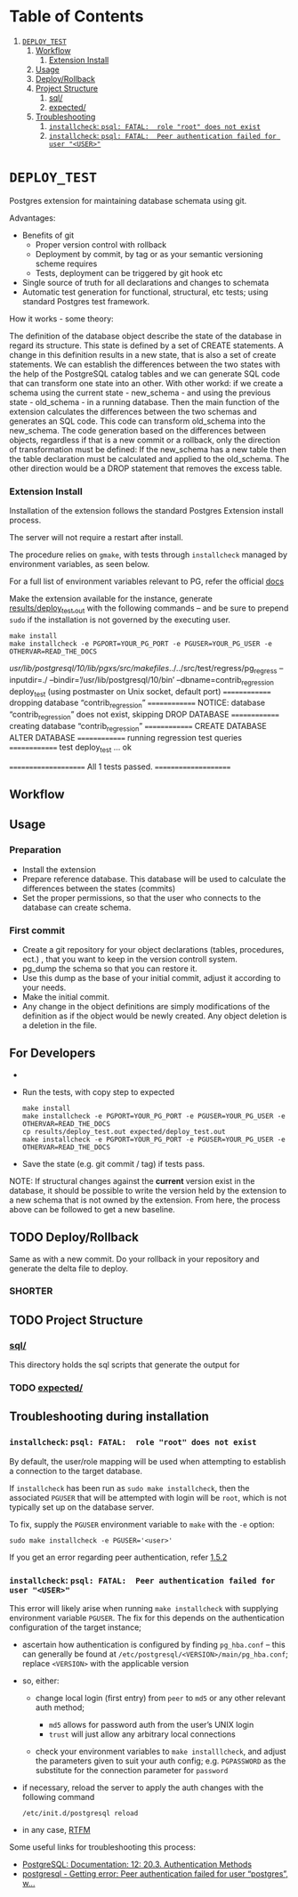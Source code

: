 
# Table of Contents

1.  [`DEPLOY_TEST`](#org757db1b)
    1.  [Workflow](#org30bf2dc)
        1.  [Extension Install](#org82aaf99)
    2.  [Usage](#orga57ddd9)
    3.  [Deploy/Rollback](#org9d415b0)
    4.  [Project Structure](#org9c1e0fe)
        1.  [sql/](#org6513172)
        2.  [expected/](#orga8d4880)
    5.  [Troubleshooting](#org55c182b)
        1.  [`installcheck`: `psql: FATAL:  role "root" does not exist`](#orge6f3ef8)
        2.  [`installcheck`: `psql: FATAL:  Peer authentication failed for user "<USER>"`](#org1e98693)



<a id="org757db1b"></a>

# `DEPLOY_TEST`

Postgres extension for maintaining database schemata using git.


Advantages:

-  Benefits of git
    - Proper version control with rollback
    - Deployment by commit, by tag or as your semantic versioning scheme requires
    - Tests, deployment can be triggered by git hook etc
-   Single source of truth for all declarations and changes to schemata
-   Automatic test generation for functional, structural, etc tests; using standard
    Postgres test framework.

How it works - some theory:

The definition of the database object describe the state of the database in regard its structure. This state is defined by
a set of CREATE statements. A change in this definition results in a new state, that is also a set
of create statements. We can establish the differences between the two states with the help of the
PostgreSQL catalog tables and we can generate SQL code that can transform one state into an other.
With other workd: if we create a schema using the current state - new_schema - and using the previous
state - old_schema - in a running database. Then the main function of the extension calculates the
differences between the two schemas and generates an SQL code. This code can transform old_schema
into the new_schema. The code generation based on the differences between objects, regardless if that is a new commit
or a rollback, only the direction of transformation must be defined:
If the new_schema has a new table then the table declaration must be calculated and applied to the old_schema.
The other direction would be a DROP statement that removes the excess table.

<a id="org30bf2dc"></a>

### Extension Install

Installation of the extension follows the standard Postgres Extension install process.

The server will not require a restart after install.

The procedure relies on `gmake`, with tests through `installcheck` managed by
environment variables, as seen below.

For a full list of environment variables relevant to PG, refer the official [docs](https://www.postgresql.org/docs/current/libpq-envars.html)

Make the extension available for the instance, generate [results/deploy<sub>test.out</sub>](results/deploy_test.out)
with the following commands &#x2013; and be sure to prepend `sudo` if the installation is
not governed by the executing user.

    make install
    make installcheck -e PGPORT=YOUR_PG_PORT -e PGUSER=YOUR_PG_USER -e OTHERVAR=READ_THE_DOCS

*usr/lib/postgresql/10/lib/pgxs/src/makefiles*../../src/test/regress/pg<sub>regress</sub> &#x2013;inputdir=./ &#x2013;bindir=&rsquo;/usr/lib/postgresql/10/bin&rsquo;    &#x2013;dbname=contrib<sub>regression</sub> deploy<sub>test</sub>
(using postmaster on Unix socket, default port)
`============` dropping database &ldquo;contrib<sub>regression</sub>&rdquo; `============`
NOTICE:  database &ldquo;contrib<sub>regression</sub>&rdquo; does not exist, skipping
DROP DATABASE
`============` creating database &ldquo;contrib<sub>regression</sub>&rdquo; `============`
CREATE DATABASE
ALTER DATABASE
`============` running regression test queries        `============`
test deploy<sub>test</sub>              &#x2026; ok

`===================`
 All 1 tests passed.
`===================`


<a id="orga57ddd9"></a>

## Workflow


<a id="org82aaf99"></a>

## Usage

### Preparation

-   Install the extension
-   Prepare reference database. This database will be used to calculate the differences between the states (commits)
-   Set the proper permissions, so that the user who connects to the database can create schema.

### First commit

-   Create a git repository for your object declarations (tables, procedures, ect.)
    , that you want to keep in the version controll system.
-   pg_dump the schema so that you can restore it.
-   Use this dump as the base of your initial commit, adjust it according to your needs.
-   Make the initial commit.
-   Any change in the object definitions are simply modifications of the definition as if the object would be newly created.
    Any object deletion is a deletion in the file.




## For Developers

-   
-   Run the tests, with copy step to expected

        make install
        make installcheck -e PGPORT=YOUR_PG_PORT -e PGUSER=YOUR_PG_USER -e OTHERVAR=READ_THE_DOCS
        cp results/deploy_test.out expected/deploy_test.out
        make installcheck -e PGPORT=YOUR_PG_PORT -e PGUSER=YOUR_PG_USER -e OTHERVAR=READ_THE_DOCS

-   Save the state (e.g. git commit / tag) if tests pass.

NOTE: If structural changes against the **current** version exist in the database,
      it should be possible to write the version held by the extension to a new
      schema that is not owned by the extension. From here, the process above
      can be followed to get a new baseline.


<a id="org9d415b0"></a>

## TODO Deploy/Rollback

Same as with a new commit. Do your rollback in your repository and generate the delta file to deploy.


<a id="org9c1e0fe"></a>

### SHORTER
## TODO Project Structure


<a id="org6513172"></a>

### [sql/](sql/)

This directory holds the sql scripts that generate the output for


<a id="orga8d4880"></a>

### TODO [expected/](expected/)


<a id="org55c182b"></a>

###

## Troubleshooting during installation


<a id="orge6f3ef8"></a>

### `installcheck`: `psql: FATAL:  role "root" does not exist`

By default, the user/role mapping will be used when attempting to establish a
connection to the target database.

If `installcheck` has been run as `sudo make installcheck`, then the associated
`PGUSER` that will be attempted with login will be `root`, which is not
typically set up on the database server.

To fix, supply the `PGUSER` environment variable to `make` with the `-e` option:

    sudo make installcheck -e PGUSER='<user>'

If you get an error regarding peer authentication, refer [1.5.2](#org1e98693)


<a id="org1e98693"></a>

### `installcheck`: `psql: FATAL:  Peer authentication failed for user "<USER>"`

This error will likely arise when running `make installcheck` with supplying
environment variable `PGUSER`.
The fix for this depends on the authentication configuration of the target instance;

-   ascertain how authentication is configured by finding `pg_hba.conf` &#x2013; this
    can generally be found at `/etc/postgresql/<VERSION>/main/pg_hba.conf`;
    replace `<VERSION>` with the applicable version
-   so, either:
    -   change local login (first entry) from `peer` to `md5` or any other relevant
        auth method;
        -   `md5` allows for password auth from the user&rsquo;s UNIX login
        -   `trust` will just allow any arbitrary local connections

    -   check your environment variables to `make installlcheck`, and adjust the
        parameters given to suit your auth config; e.g. `PGPASSWORD` as the
        substitute for the connection parameter for `password`
-   if necessary, reload the server to apply the auth changes with the following
    command

        /etc/init.d/postgresql reload
-   in any case, [RTFM](https://www.postgresql.org/docs/current/libpq-envars.html)

Some useful links for troubleshooting this process:

-   [PostgreSQL: Documentation: 12: 20.3. Authentication Methods](https://www.postgresql.org/docs/12/auth-methods.html)
-   [postgresql - Getting error: Peer authentication failed for user &ldquo;postgres&rdquo;, w&#x2026;](https://stackoverflow.com/questions/18664074/getting-error-peer-authentication-failed-for-user-postgres-when-trying-to-ge)
